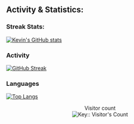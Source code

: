 ## Activity & Statistics:
 ### Streak Stats:
[![Kevin's GitHub stats](https://github-readme-stats.vercel.app/api?username=kevintanjc&theme=jolly)](https://github.com/anuraghazra/github-readme-stats)

### Activity
[![GitHub Streak](https://github-readme-streak-stats.herokuapp.com/?user=kevintanjc&theme=jolly)](https://git.io/streak-stats)

### Languages
[![Top Langs](https://github-readme-stats.vercel.app/api/top-langs/?username=kevintanjc&layout=compact&langs_count=7&theme=jolly)](https://github.com/anuraghazra/github-readme-stats)

<p align="center"> 
  Visitor count<br>
  <img src="https://profile-counter.deno.dev/kevintanjc/count.svg" alt="Key:: Visitor's Count" />
</p>
